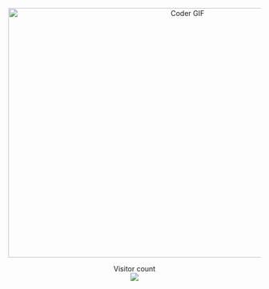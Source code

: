 <p align="center"> 
  <img alt="Coder GIF" height=500 width=700 src="https://cdn.dribbble.com/users/730703/screenshots/6581243/avento.gif" /><br>
  </p>
<p align="center"> 
  Visitor count<br>
  <img src="https://profile-counter.glitch.me/suprunchuk/count.svg" />
</p>
